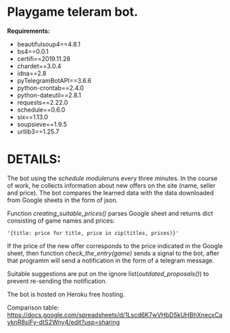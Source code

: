 # Playgame teleram bot.

**Requirements:**
  - beautifulsoup4==4.8.1
  - bs4==0.0.1
  - certifi==2019.11.28
  - chardet==3.0.4
  - idna==2.8
  - pyTelegramBotAPI==3.6.6
  - python-crontab==2.4.0
  - python-dateutil==2.8.1
  - requests==2.22.0
  - schedule==0.6.0
  - six==1.13.0
  - soupsieve==1.9.5
  - urllib3==1.25.7

# DETAILS:

  The bot using the *schedule module*runs every three minutes. In the course of work, he
collects information about new offers on the site (name, seller and price). The bot
compares the learned data with the data downloaded from Google sheets in the form of
json.

  Function *creating_suitable_prices()* parses Google sheet and returns dict consisting
  of game names and prices:
  
    '{title: price for title, price in zip(titles, prices)}'
    
  If the price of the new offer corresponds to the price indicated in the Google
sheet, then function *check_the_entry(game)* sends a signal to the bot, after that programm
will send a notification in the form of a telegram message.

  Suitable suggestions are put on the ignore list(*outdated_proposals()*)
  to prevent re-sending the notification.
 
  The bot is hosted on Heroku free hosting.

Comparison table: https://docs.google.com/spreadsheets/d/1Lscd6K7wVHbD5kUHBhXnecxCayknR8sIFy-dtS2Wny4/edit?usp=sharing
